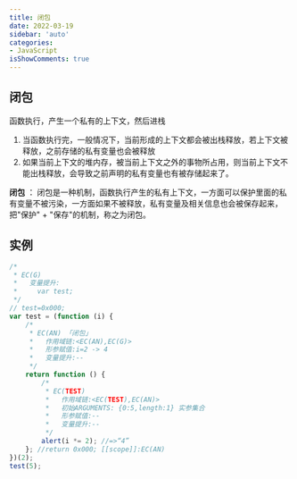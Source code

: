 ```yaml
---
title: 闭包
date: 2022-03-19
sidebar: 'auto'
categories:
- JavaScript
isShowComments: true
---
```


## 闭包

函数执行，产生一个私有的上下文，然后进栈

1. 当函数执行完，一般情况下，当前形成的上下文都会被出栈释放，若上下文被释放，之前存储的私有变量也会被释放
2. 如果当前上下文的堆内存，被当前上下文之外的事物所占用，则当前上下文不能出栈释放，会导致之前声明的私有变量也有被存储起来了。

**闭包** ： 闭包是一种机制，函数执行产生的私有上下文，一方面可以保护里面的私有变量不被污染，一方面如果不被释放，私有变量及相关信息也会被保存起来，把"保护" + "保存"的机制，称之为闭包。

## 实例

```js
/*
 * EC(G)
 *   变量提升:
 *     var test;
 */
// test=0x000;
var test = (function (i) {
    /*
     * EC(AN) 「闭包」
     *   作用域链:<EC(AN),EC(G)> 
     *   形参赋值:i=2 -> 4
     *   变量提升:--
     */
    return function () {
        /* 
         * EC(TEST)
         *   作用域链:<EC(TEST),EC(AN)> 
         *   初始ARGUMENTS: {0:5,length:1} 实参集合
         *   形参赋值:--
         *   变量提升:--
         */
        alert(i *= 2); //=>“4”
    }; //return 0x000; [[scope]]:EC(AN)
})(2);
test(5);
```

